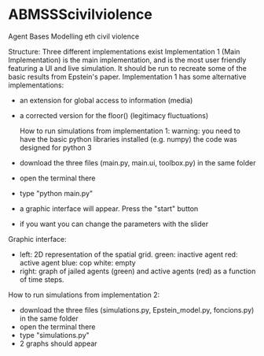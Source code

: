 # ABMSSScivilviolence
Agent Bases Modelling eth civil violence 

  Structure:
Three different implementations exist
Implementation 1 (Main Implementation) is the main implementation, and is the most user friendly featuring a UI and live simulation. It should be run to recreate some of the basic results from Epstein's paper.
Implementation 1 has some alternative implementations:
- an extension for global access to information (media)
- a corrected version for the floor() (legitimacy fluctuations)

  How to run simulations from implementation 1:
warning: you need to have the basic python libraries installed  (e.g. numpy)
the code was designed for python 3
- download the three files (main.py, main.ui, toolbox.py) in the same folder
- open the terminal there
- type "python main.py" 
- a graphic interface will appear. Press the "start" button
- if you want you can change the parameters with the slider

Graphic interface:
- left: 2D representation of the spatial grid. 
green: inactive agent
red: active agent
blue: cop
white: empty
- right: graph of jailed agents (green) and active agents (red) as a function of time steps.


How to run simulations from implementation 2:
- download the three files (simulations.py, Epstein_model.py, foncions.py) in the same folder
- open the terminal there
- type "simulations.py"
- 2 graphs should appear
 
